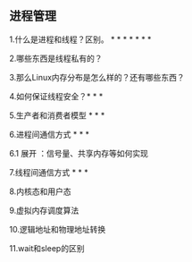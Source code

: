 ## 进程管理

1.什么是进程和线程？区别。 * * * * * * *

2.哪些东西是线程私有的？

3.那么Linux内存分布是怎么样的？还有哪些东西？

4.如何保证线程安全？* * *

5.生产者和消费者模型 * * *

6.进程间通信方式 * * *

6.1 展开 ：信号量、共享内存等如何实现

7.线程间通信方式 * * *

8.内核态和用户态

9.虚拟内存调度算法

10.逻辑地址和物理地址转换

11.wait和sleep的区别



